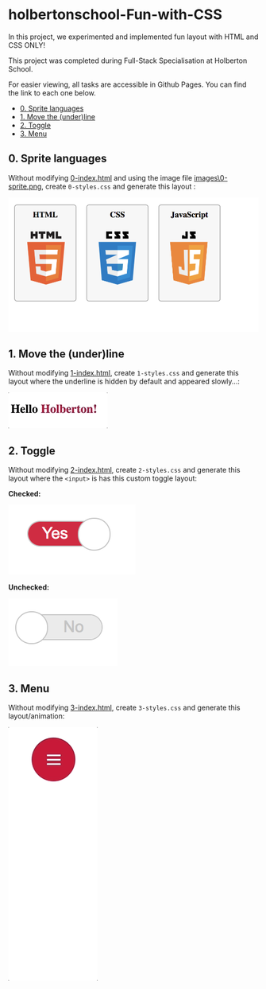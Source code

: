 # holbertonschool-Fun-with-CSS

In this project, we experimented and implemented fun layout with HTML and CSS ONLY!

This project was completed during Full-Stack Specialisation at Holberton School.

For easier viewing, all tasks are accessible in Github Pages. You can find the link to each one below.
- [0. Sprite languages](https://judgy53.github.io/holbertonschool-Fun-with-CSS/0-index.html)
- [1. Move the (under)line](https://judgy53.github.io/holbertonschool-Fun-with-CSS/1-index.html)
- [2. Toggle](https://judgy53.github.io/holbertonschool-Fun-with-CSS/2-index.html)
- [3. Menu](https://judgy53.github.io/holbertonschool-Fun-with-CSS/3-index.html)


## 0. Sprite languages 

Without modifying [0-index.html](0-index.html) and using the image file [images\0-sprite.png](images/0-sprite.png), create `0-styles.css` and generate this layout :

![Expected result for task 0](previews/0.png)

## 1. Move the (under)line 

Without modifying [1-index.html](1-index.html), create `1-styles.css` and generate this layout where the underline is hidden by default and appeared slowly…:

![Expected result for task 1](previews/1.gif)

## 2. Toggle 

Without modifying [2-index.html](2-index.html), create `2-styles.css` and generate this layout where the `<input>` is has this custom toggle layout:

**Checked:**

![Expected result when input is checked](previews/2-checked.png)

**Unchecked:**

![Expected result when input is not checked](previews/2-unchecked.png)

## 3. Menu

Without modifying [3-index.html](3-index.html), create `3-styles.css` and generate this layout/animation:

![Expected result for task 3](previews/3.gif)